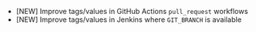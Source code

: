 - [NEW] Improve tags/values in GitHub Actions `pull_request` workflows
- [NEW] Improve tags/values in Jenkins where `GIT_BRANCH` is available
